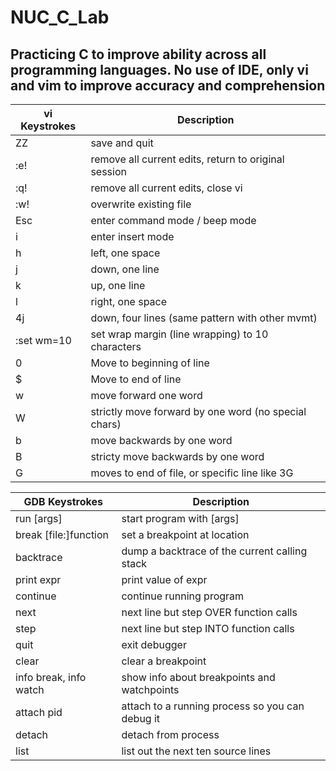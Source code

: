 # NUC_C_Lab
## Practicing C to improve ability across all programming languages. No use of IDE, only vi and vim to improve accuracy and comprehension

| vi Keystrokes      | Description |
| ----------- | ----------- |
|ZZ|save and quit|
|:e!|remove all current edits, return to original session|
|:q!|remove all current edits, close vi|
|:w!|overwrite existing file|
|Esc|enter command mode / beep mode|
|i|enter insert mode|
|h|left, one space|
|j|down, one line|
|k|up, one line|
|l|right, one space|
|4j|down, four lines (same pattern with other mvmt)|
|:set wm=10|set wrap margin (line wrapping) to 10 characters|
|0|Move to beginning of line|
|$|Move to end of line|
|w|move forward one word|
|W|strictly move forward by one word (no special chars)|
|b|move backwards by one word|
|B|stricty move backwards by one word|
|G|moves to end of file, or specific line like 3G|

| GDB Keystrokes      | Description |
| ----------- | ----------- |
|run [args]|start program with [args]|
|break [file:]function|set a breakpoint at location|
|backtrace|dump a backtrace of the current calling stack|
|print expr|print value of expr|
|continue|continue running program|
|next|next line but step OVER function calls|
|step|next line but step INTO function calls|
|quit|exit debugger|
|clear|clear a breakpoint|
|info break, info watch|show info about breakpoints and watchpoints|
|attach pid|attach to a running process so you can debug it|
|detach|detach from process|
|list|list out the next ten source lines|

